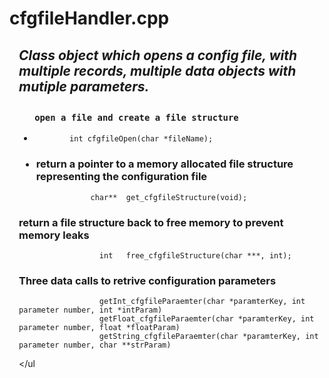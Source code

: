 <h1>cfgfileHandler.cpp</h1>
 
<div style="margin-left: 15px;"><h2><i>
 Class object which opens a config file, with multiple records, multiple data objects with mutiple parameters.
</i><h2>
</div>

<div style="margin-left: 15px;">

<h3> 
       
       open a file and create a file structure
       
</h3>
  
<ul><li>
            
            int cfgfileOpen(char *fileName);
            
</li></ul>

<h3> 
<ul><li>
return a pointer to a memory allocated file structure representing the configuration file 
</li></ul> 
       
</h3>
  
                    char** 	get_cfgfileStructure(void);

<h3>  
 return a file structure back to free memory to prevent memory leaks
</h3>
  
                      int 	free_cfgfileStructure(char ***, int);
  
<h3>  
 Three data calls to retrive configuration parameters
</h3><ul<li>
  
                      getInt_cfgfileParaemter(char *paramterKey, int parameter number, int *intParam)
                      getFloat_cfgfileParaemter(char *paramterKey, int parameter number, float *floatParam)
                      getString_cfgfileParaemter(char *paramterKey, int parameter number, char **strParam)
</ul</li>  

</div>

